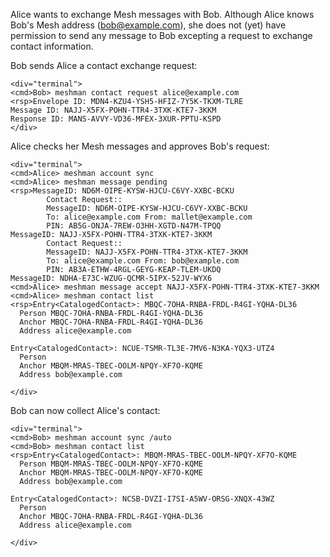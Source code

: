 
Alice wants to exchange Mesh messages with Bob. Although Alice knows Bob's Mesh address 
(bob@example.com), she does not (yet) have permission to send any message to Bob
excepting a request to exchange contact information.

Bob sends Alice a contact exchange request:


~~~~
<div="terminal">
<cmd>Bob> meshman contact request alice@example.com
<rsp>Envelope ID: MDN4-KZU4-YSH5-HFIZ-7Y5K-TKXM-TLRE
Message ID: NAJJ-X5FX-POHN-TTR4-3TXK-KTE7-3KKM
Response ID: MANS-AVVY-VD36-MFEX-3XUR-PPTU-KSPD
</div>
~~~~

Alice checks her Mesh messages and approves Bob's request:


~~~~
<div="terminal">
<cmd>Alice> meshman account sync
<cmd>Alice> meshman message pending
<rsp>MessageID: ND6M-OIPE-KYSW-HJCU-C6VY-XXBC-BCKU
        Contact Request::
        MessageID: ND6M-OIPE-KYSW-HJCU-C6VY-XXBC-BCKU
        To: alice@example.com From: mallet@example.com
        PIN: AB5G-ONJA-7REW-O3HH-XGTD-N47M-TPQQ
MessageID: NAJJ-X5FX-POHN-TTR4-3TXK-KTE7-3KKM
        Contact Request::
        MessageID: NAJJ-X5FX-POHN-TTR4-3TXK-KTE7-3KKM
        To: alice@example.com From: bob@example.com
        PIN: AB3A-ETHW-4RGL-GEYG-KEAP-TLEM-UKDQ
MessageID: NDHA-E73C-WZUG-QCMR-5IPX-52JV-WYX6
<cmd>Alice> meshman message accept NAJJ-X5FX-POHN-TTR4-3TXK-KTE7-3KKM
<cmd>Alice> meshman contact list
<rsp>Entry<CatalogedContact>: MBQC-7OHA-RNBA-FRDL-R4GI-YQHA-DL36
  Person MBQC-7OHA-RNBA-FRDL-R4GI-YQHA-DL36
  Anchor MBQC-7OHA-RNBA-FRDL-R4GI-YQHA-DL36
  Address alice@example.com

Entry<CatalogedContact>: NCUE-TSMR-TL3E-7MV6-N3KA-YQX3-UTZ4
  Person 
  Anchor MBQM-MRAS-TBEC-OOLM-NPQY-XF7O-KQME
  Address bob@example.com

</div>
~~~~

Bob can now collect Alice's contact:


~~~~
<div="terminal">
<cmd>Bob> meshman account sync /auto
<cmd>Bob> meshman contact list
<rsp>Entry<CatalogedContact>: MBQM-MRAS-TBEC-OOLM-NPQY-XF7O-KQME
  Person MBQM-MRAS-TBEC-OOLM-NPQY-XF7O-KQME
  Anchor MBQM-MRAS-TBEC-OOLM-NPQY-XF7O-KQME
  Address bob@example.com

Entry<CatalogedContact>: NCSB-DVZI-I7SI-A5WV-ORSG-XNQX-43WZ
  Person 
  Anchor MBQC-7OHA-RNBA-FRDL-R4GI-YQHA-DL36
  Address alice@example.com

</div>
~~~~

